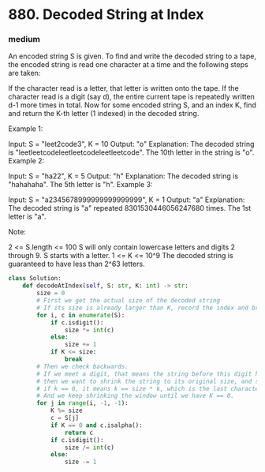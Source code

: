 # 880. Decoded String at Index
### medium
An encoded string S is given.  To find and write the decoded string to a tape, the encoded string is read one character at a time and the following steps are taken:

If the character read is a letter, that letter is written onto the tape.
If the character read is a digit (say d), the entire current tape is repeatedly written d-1 more times in total.
Now for some encoded string S, and an index K, find and return the K-th letter (1 indexed) in the decoded string.

 

Example 1:

Input: S = "leet2code3", K = 10
Output: "o"
Explanation: 
The decoded string is "leetleetcodeleetleetcodeleetleetcode".
The 10th letter in the string is "o".
Example 2:

Input: S = "ha22", K = 5
Output: "h"
Explanation: 
The decoded string is "hahahaha".  The 5th letter is "h".
Example 3:

Input: S = "a2345678999999999999999", K = 1
Output: "a"
Explanation: 
The decoded string is "a" repeated 8301530446056247680 times.  The 1st letter is "a".
 

Note:

2 <= S.length <= 100
S will only contain lowercase letters and digits 2 through 9.
S starts with a letter.
1 <= K <= 10^9
The decoded string is guaranteed to have less than 2^63 letters.
```python
class Solution:
    def decodeAtIndex(self, S: str, K: int) -> str:
        size = 0
        # First we get the actual size of the decoded string
        # If its size is already larger than K, record the index and break
        for i, c in enumerate(S):
            if c.isdigit():
                size *= int(c)
            else:
                size += 1
            if K <= size:
                break
        # Then we check backwards. 
        # If we meet a digit, that means the string before this digit has been repeated int(c) times
        # then we want to shrink the string to its original size, and see where k is located.
        # if k == 0, it means k == size * k, which is the last character of this current interval pattern.
        # And we keep shrinking the window until we have K == 0.
        for j in range(i, -1, -1):
            K %= size
            c = S[j]            
            if K == 0 and c.isalpha():
                return c
            if c.isdigit():
                size /= int(c)
            else:
                size -= 1
```